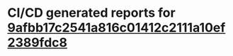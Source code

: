 # CI/CD generated reports for [9afbb17c2541a816c01412c2111a10ef2389fdc8](https://github.com/hydephp/develop/commit/9afbb17c2541a816c01412c2111a10ef2389fdc8)
